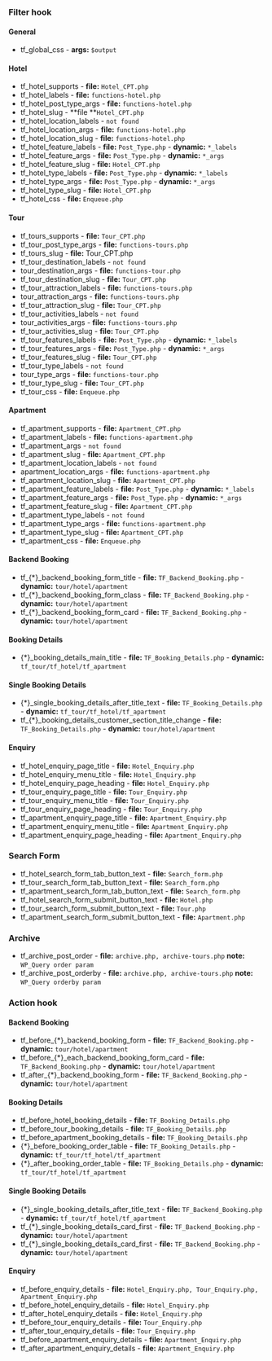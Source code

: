 ### Filter hook

#### General
* tf_global_css - **args:** `$output`

#### Hotel
* tf_hotel_supports - **file:** `Hotel_CPT.php`
* tf_hotel_labels - **file:** `functions-hotel.php`
* tf_hotel_post_type_args - **file:** `functions-hotel.php`
* tf_hotel_slug - **file **`Hotel_CPT.php`
* tf_hotel_location_labels - `not found`
* tf_hotel_location_args - **file:** `functions-hotel.php`
* tf_hotel_location_slug - **file:** `functions-hotel.php`
* tf_hotel_feature_labels - **file:** `Post_Type.php` - **dynamic:** `*_labels`
* tf_hotel_feature_args - **file:** `Post_Type.php` - **dynamic:** `*_args`
* tf_hotel_feature_slug - **file:** `Hotel_CPT.php`
* tf_hotel_type_labels - **file:** `Post_Type.php` - **dynamic:** `*_labels`
* tf_hotel_type_args - **file:** `Post_Type.php` - **dynamic:** `*_args`
* tf_hotel_type_slug - **file:** `Hotel_CPT.php`
* tf_hotel_css - **file:** `Enqueue.php`

#### Tour
* tf_tours_supports - **file:** `Tour_CPT.php`
* tf_tour_post_type_args - **file:** `functions-tours.php`
* tf_tours_slug - **file:** Tour_CPT.php 
* tf_tour_destination_labels - `not found`
* tour_destination_args - **file:** `functions-tour.php`
* tf_tour_destination_slug - **file:** `Tour_CPT.php`
* tf_tour_attraction_labels - **file:** `functions-tours.php`
* tour_attraction_args - **file:** `functions-tours.php`
* tf_tour_attraction_slug - **file:** `Tour_CPT.php`
* tf_tour_activities_labels - `not found`
* tour_activities_args - **file:** `functions-tours.php`
* tf_tour_activities_slug - **file:** `Tour_CPT.php`
* tf_tour_features_labels - **file:** `Post_Type.php` - **dynamic:** `*_labels`
* tf_tour_features_args - **file:** `Post_Type.php` - **dynamic:** `*_args`
* tf_tour_features_slug - **file:** `Tour_CPT.php`
* tf_tour_type_labels - `not found`
* tour_type_args - **file:** `functions-tour.php`
* tf_tour_type_slug - **file:** `Tour_CPT.php`
* tf_tour_css - **file:** `Enqueue.php`

#### Apartment
* tf_apartment_supports - **file:** `Apartment_CPT.php`
* tf_apartment_labels - **file:** `functions-apartment.php`
* tf_apartment_args - `not found`
* tf_apartment_slug - **file:** `Apartment_CPT.php`
* tf_apartment_location_labels - `not found`
* apartment_location_args - **file:** `functions-apartment.php`
* tf_apartment_location_slug - **file:** `Apartment_CPT.php`
* tf_apartment_feature_labels - **file:** `Post_Type.php` - **dynamic:** `*_labels`
* tf_apartment_feature_args - **file:** `Post_Type.php` - **dynamic:** `*_args`
* tf_apartment_feature_slug - **file:** `Apartment_CPT.php`
* tf_apartment_type_labels - `not found`
* tf_apartment_type_args - **file:** `functions-apartment.php`
* tf_apartment_type_slug - **file:** `Apartment_CPT.php`
* tf_apartment_css - **file:** `Enqueue.php` 

#### Backend Booking
* tf_{*}_backend_booking_form_title - **file:** `TF_Backend_Booking.php` - **dynamic:** `tour/hotel/apartment`
* tf_{*}_backend_booking_form_class - **file:** `TF_Backend_Booking.php` - **dynamic:** `tour/hotel/apartment`
* tf_{*}_backend_booking_form_card - **file:** `TF_Backend_Booking.php` - **dynamic:** `tour/hotel/apartment`

#### Booking Details
* {*}_booking_details_main_title - **file:** `TF_Booking_Details.php` - **dynamic:** `tf_tour/tf_hotel/tf_apartment`

#### Single Booking Details
* {*}_single_booking_details_after_title_text - **file:** `TF_Booking_Details.php` - **dynamic:** `tf_tour/tf_hotel/tf_apartment`
* tf_{*}_booking_details_customer_section_title_change - **file:** `TF_Booking_Details.php` - **dynamic:** `tour/hotel/apartment`



#### Enquiry
* tf_hotel_enquiry_page_title - **file:** `Hotel_Enquiry.php`
* tf_hotel_enquiry_menu_title - **file:** `Hotel_Enquiry.php`
* tf_hotel_enquiry_page_heading - **file:** `Hotel_Enquiry.php`
* tf_tour_enquiry_page_title - **file:** `Tour_Enquiry.php`
* tf_tour_enquiry_menu_title - **file:** `Tour_Enquiry.php`
* tf_tour_enquiry_page_heading - **file:** `Tour_Enquiry.php`
* tf_apartment_enquiry_page_title - **file:** `Apartment_Enquiry.php`
* tf_apartment_enquiry_menu_title - **file:** `Apartment_Enquiry.php`
* tf_apartment_enquiry_page_heading - **file:** `Apartment_Enquiry.php`

### Search Form
* tf_hotel_search_form_tab_button_text - **file:** `Search_form.php`
* tf_tour_search_form_tab_button_text - **file:** `Search_form.php`
* tf_apartment_search_form_tab_button_text - **file:** `Search_form.php`
* tf_hotel_search_form_submit_button_text - **file:** `Hotel.php`
* tf_tour_search_form_submit_button_text - **file:** `Tour.php`
* tf_apartment_search_form_submit_button_text - **file:** `Apartment.php`

### Archive
* tf_archive_post_order - **file:** `archive.php, archive-tours.php` **note:** `WP_Query order param`
* tf_archive_post_orderby - **file:** `archive.php, archive-tours.php` **note:** `WP_Query orderby param`


### Action hook

#### Backend Booking
* tf_before_{*}_backend_booking_form - **file:** `TF_Backend_Booking.php` - **dynamic:** `tour/hotel/apartment`
* tf_before_{*}_each_backend_booking_form_card - **file:** `TF_Backend_Booking.php` - **dynamic:** `tour/hotel/apartment`
* tf_after_{*}_backend_booking_form - **file:** `TF_Backend_Booking.php` - **dynamic:** `tour/hotel/apartment`

#### Booking Details
* tf_before_hotel_booking_details - **file:** `TF_Booking_Details.php`
* tf_before_tour_booking_details - **file:** `TF_Booking_Details.php`
* tf_before_apartment_booking_details - **file:** `TF_Booking_Details.php`
* {*}_before_booking_order_table - **file:** `TF_Booking_Details.php` - **dynamic:** `tf_tour/tf_hotel/tf_apartment`
* {*}_after_booking_order_table - **file:** `TF_Booking_Details.php` - **dynamic:** `tf_tour/tf_hotel/tf_apartment`

#### Single Booking Details
* {*}_single_booking_details_after_title_text - **file:** `TF_Backend_Booking.php` - **dynamic:** `tf_tour/tf_hotel/tf_apartment`
* tf_{*}_single_booking_details_card_first - **file:** `TF_Backend_Booking.php` - **dynamic:** `tour/hotel/apartment`
* tf_{*}_single_booking_details_card_first - **file:** `TF_Backend_Booking.php` - **dynamic:** `tour/hotel/apartment`


#### Enquiry
* tf_before_enquiry_details - **file:** `Hotel_Enquiry.php, Tour_Enquiry.php, Apartment_Enquiry.php`
* tf_before_hotel_enquiry_details - **file:** `Hotel_Enquiry.php`
* tf_after_hotel_enquiry_details - **file:** `Hotel_Enquiry.php`
* tf_before_tour_enquiry_details - **file:** `Tour_Enquiry.php`
* tf_after_tour_enquiry_details - **file:** `Tour_Enquiry.php`
* tf_before_apartment_enquiry_details - **file:** `Apartment_Enquiry.php`
* tf_after_apartment_enquiry_details - **file:** `Apartment_Enquiry.php`

